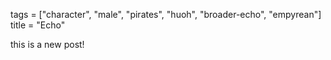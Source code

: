 tags = ["character", "male", "pirates", "huoh", "broader-echo", "empyrean"]
title = "Echo"

this is a new post!

